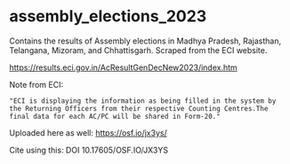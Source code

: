 # assembly_elections_2023

Contains the results of Assembly elections in Madhya Pradesh, Rajasthan, Telangana, Mizoram, and Chhattisgarh.
Scraped from the ECI website.

https://results.eci.gov.in/AcResultGenDecNew2023/index.htm

Note from ECI:

`"ECI is displaying the information as being filled in the system by the Returning Officers from their respective Counting Centres.The final data for each AC/PC will be shared in Form-20."`

Uploaded here as well: https://osf.io/jx3ys/

Cite using this: DOI 10.17605/OSF.IO/JX3YS

